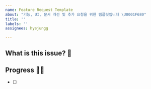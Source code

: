 ```yaml
---
name: Feature Request Template
about: "기능, UI, 문서 개선 및 추가 요청을 위한 템플릿입니다 \U0001F680"
title: ''
labels: ''
assignees: hyejungg

---
```


## What is this issue? 🚀

## Progress 🏃‍♀️
- [ ]
